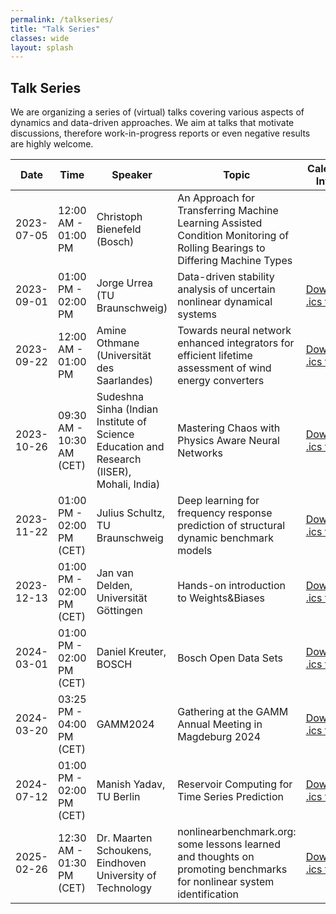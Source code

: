```yaml
---
permalink: /talkseries/
title: "Talk Series"
classes: wide
layout: splash
---
```

## Talk Series
We are organizing a series of (virtual) talks covering various aspects of dynamics and data-driven approaches. We aim at talks that motivate discussions, therefore work-in-progress reports or even negative results are highly welcome.


| Date       | Time                         | Speaker                                          | Topic                                                                 | Calendar Invite         |
|------------|------------------------------|--------------------------------------------------|-----------------------------------------------------------------------|-------------------------|
| 2023-07-05 | 12:00 AM - 01:00 PM           | Christoph Bienefeld (Bosch)                     | An Approach for Transferring Machine Learning Assisted Condition Monitoring of Rolling Bearings to Differing Machine Types |                         |
| 2023-09-01 | 01:00 PM - 02:00 PM           | Jorge Urrea (TU Braunschweig)                    | Data-driven stability analysis of uncertain nonlinear dynamical systems | [Download .ics file](../assets/ics/2023_09_01_D3-invite.ics) |
| 2023-09-22 | 12:00 AM - 01:00 PM           | Amine Othmane (Universität des Saarlandes)       | Towards neural network enhanced integrators for efficient lifetime assessment of wind energy converters | [Download .ics file](../assets/ics/2023_09_22_D3-invite.ics) |
| 2023-10-26 | 09:30 AM - 10:30 AM (CET)     | Sudeshna Sinha (Indian Institute of Science Education and Research (IISER), Mohali, India) | Mastering Chaos with Physics Aware Neural Networks | [Download .ics file](../assets/ics/2023_10_26_D3-invite.ics) |
| 2023-11-22 | 01:00 PM - 02:00 PM (CET)     | Julius Schultz, TU Braunschweig                  | Deep learning for frequency response prediction of structural dynamic benchmark models | [Download .ics file](../assets/ics/2023_11_22_D3-invite.ics) |
| 2023-12-13 | 01:00 PM - 02:00 PM (CET)     | Jan van Delden, Universität Göttingen            | Hands-on introduction to Weights&Biases                               | [Download .ics file](../assets/ics/2023_12_13_D3_invite.ics) |
| 2024-03-01 | 01:00 PM - 02:00 PM (CET)     | Daniel Kreuter, BOSCH                           | Bosch Open Data Sets                                                  | [Download .ics file](../assets/ics/2024_03_01_D3_invite.ics) |
| 2024-03-20 | 03:25 PM - 04:00 PM (CET)     | GAMM2024                                         | Gathering at the GAMM Annual Meeting in Magdeburg 2024                | [Download .ics file](../assets/ics/2024_03_20_D3_invite.ics) |
| 2024-07-12 | 01:00 PM - 02:00 PM (CET)     | Manish Yadav, TU Berlin                         | Reservoir Computing for Time Series Prediction                        | [Download .ics file](../assets/ics/2024_07_12_D3_invite.ics) |
| 2025-02-26 | 12:30 AM - 01:30 PM (CET)     | Dr. Maarten Schoukens, Eindhoven University of Technology                       | nonlinearbenchmark.org: some lessons learned and thoughts on promoting benchmarks for nonlinear system identification                        | [Download .ics file](../assets/ics/2025_02_26_D3_invite.ics) |
